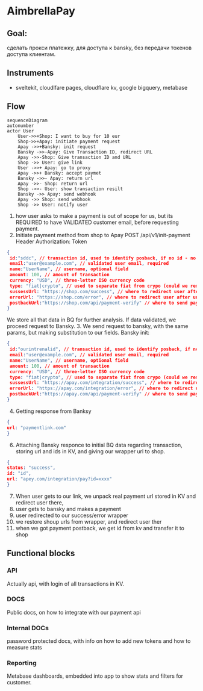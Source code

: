 # AimbrellaPay
## Goal:
сделать прокси платежку, для доступа к bansky, без передачи токенов доступа клиентам.
## Instruments
- sveltekit, cloudlfare pages, cloudflare kv, google bigquery, metabase
## Flow
```mermaid
sequenceDiagram
autonumber
actor User
    User->>+Shop: I want to buy for 10 eur
    Shop->>+Apay: initiate payment request
    Apay ->>+Bansky: init request
    Bansky ->>-Apay: Give Transaction ID, redirect URL
    Apay ->>-Shop: Give transaction ID and URL
    Shop ->> User: give link
    User ->>+ Apay: go to proxy
    Apay ->>+ Bansky: accept paymet
    Bansky ->>- Apay: return url
    Apay ->>- Shop: return url
    Shop ->>- User: show transaction resilt
    Bansky ->> Apay: send webhook
    Apay ->> Shop: send webhook
    Shop ->> User: notify user
```
1. how user asks to make a payment is out of scope for us, but its REQUIRED to have VALIDATED customer email, before requesting payment.
2. Initiate payment method from shop to Apay
POST /api/v1/init-payment
Header Authorization: Token
```json
{
 id:"sddc", // transaction id, used to identify posback, if no id - no postback
 email:"user@example.com", // validated user email, required
 name:"UserName", // username, optional field
 amount: 100, // amount of transaction
 currency: "USD", // three-letter ISO currency code
 type: "fiat|crypto", // used to separate fiat from crypo (could we remove that?)
 sussessUrl: "https://shop.com/success", // where to redirect user after successful payment 
 errorUrl: "https://shop.com/error", // where to redirect user after unsuccessfull payment 
 postbackUrl:"https://shop.com/api/payment-verify" // where to send payment notify
}
```
We store all that data in BQ for further analysis.
If data validated, we proceed request to Bansky.
3. We send request to bansky, with the same params, but making substitution to our fields.
Bansky init:
```json
{
 id:"ourintrenalid", // transaction id, used to identify posback, if no id - no postback
 email:"user@example.com", // validated user email, required
 name:"UserName", // username, optional field
 amount: 100, // amount of transaction
 currency: "USD", // three-letter ISO currency code
 type: "fiat|crypto", // used to separate fiat from crypo (could we remove that?)
 sussessUrl: "https://apay.com/integration/success", // where to redirect user after successful payment 
 errorUrl: "https://apay.com/integration/error", // where to redirect user after unsuccessfull payment 
 postbackUrl:"https://apay.com/api/payment-verify" // where to send payment notify
}
```
4. Getting response from Banksy
```json
{
url: "paymentlink.com"
}
```
6. Attaching Bansky responce to initial BQ data regarding transaction, storing url and ids in KV, and giving our wrapper url to shop.
```json
{
status: "success",
id: "id",
url: "apey.com/integration/pay?id=xxxx"
}
```
7. When user gets to our link, we unpack real payment url stored in KV and redirect user there,
8. user gets to bansky and makes a payment
9. user redirected to our success/error wrapper
10. we restore shoup urls from wrapper, and redirect user ther
12. when we got payment postback, we get id from kv and transfer it to shop
## Functional blocks
### API
Actually api, with login of all transactions in KV.
### DOCS
Public docs, on how to integrate with our payment api
### Internal DOCs
password protected docs, with info on how to add new tokens and how to measure stats

### Reporting
Metabase dashboards, embedded into app to show stats and filters for customer.